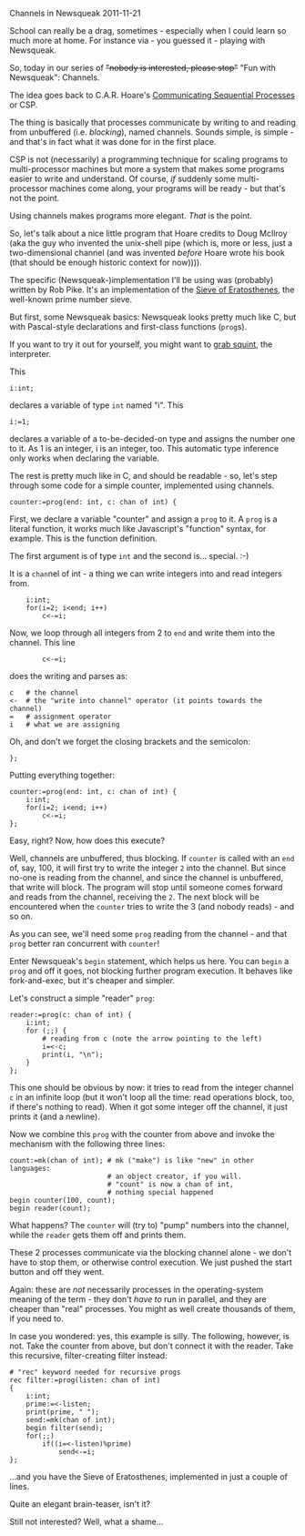 Channels in Newsqueak
2011-11-21

School can really be a drag, sometimes - especially when I could learn so
much more at home. For instance via - you guessed it - playing with Newsqueak.

So, today in our series of <del>"nobody is interested, please stop"</del>
"Fun with Newsqueak": Channels.

The idea goes back to C.A.R. Hoare's
[Communicating Sequential Processes](http://www.usingcsp.com/) or CSP.

The thing is basically that processes communicate by writing to and
reading from unbuffered (i.e. *blocking*), named channels. Sounds simple,
is simple - and that's in fact what it was done for in the first place.

CSP is not (necessarily) a programming technique for scaling programs to
multi-processor machines but more a system that makes some programs easier
to write and understand. Of course, *if* suddenly some multi-processor
machines come along, your programs will be ready - but that's not the point.

Using channels makes programs more elegant. *That* is the point.

So, let's talk about a nice little program that Hoare credits to Doug McIlroy
(aka the guy who invented the unix-shell pipe (which is, more or less, just
a two-dimensional channel (and was invented *before* Hoare wrote his book
(that should be enough historic context for now)))).

The specific (Newsqueak-)implementation I'll be using was (probably) written
by Rob Pike. It's an implementation of the
[Sieve of Eratosthenes](http://en.wikipedia.org/wiki/Sieve_of_Eratosthenes),
the well-known prime number sieve.

But first, some Newsqueak basics: Newsqueak looks pretty much like C, but with
Pascal-style declarations and first-class functions (`prog`s).

If you want to try it out for yourself, you might want to
[grab squint](http://github.com/rwos/Newsqueak), the interpreter.

This

    i:int;

declares a variable of type `int` named "i". This

    i:=1;

declares a variable of a to-be-decided-on type and assigns
the number one to it. As 1 is an integer, i is an integer, too. This
automatic type inference only works when declaring the variable.

The rest is pretty much like in C, and should be readable - so, let's
step through some code for a simple counter, implemented using channels.

    counter:=prog(end: int, c: chan of int) {

First, we declare a variable "counter" and assign a `prog` to it.
A `prog` is a literal function, it works much like Javascript's "function"
syntax, for example. This is the function definition.

The first argument is of type `int` and the second is... special. :-)

It is a `chan`nel of int - a thing we can write integers into and
read integers from.

        i:int;
        for(i=2; i<end; i++)
            c<-=i;

Now, we loop through all integers from 2 to `end` and write them into the
channel. This line

            c<-=i;

does the writing and parses as:

    c   # the channel
    <-  # the "write into channel" operator (it points towards the channel)
    =   # assignment operator
    i   # what we are assigning

Oh, and don't we forget the closing brackets and the semicolon:

    };

Putting everything together:

    counter:=prog(end: int, c: chan of int) {
        i:int;
        for(i=2; i<end; i++)
            c<-=i;
    };

Easy, right? Now, how does this execute?

Well, channels are unbuffered, thus blocking. If
`counter` is called with an `end` of, say, 100, it will first try to write the
integer `2` into the channel. But since no-one is reading from the channel,
and since the channel is unbuffered, that write will block. The program will
stop until someone comes forward and reads from the channel, receiving the
`2`. The next block will be encountered when the `counter` tries to write
the 3 (and nobody reads) - and so on.

As you can see, we'll need some `prog` reading from the channel - and that `prog`
better ran concurrent with `counter`!

Enter Newsqueak's `begin` statement, which helps us here. You can `begin`
a `prog` and off it goes, not blocking further program execution. It behaves
like fork-and-exec, but it's cheaper and simpler.

Let's construct a simple "reader" `prog`:

    reader:=prog(c: chan of int) {
        i:int;
        for (;;) {
            # reading from c (note the arrow pointing to the left)
            i=<-c;
            print(i, "\n");
        }
    };

This one should be obvious by now: it tries to read from the integer
channel `c` in an infinite loop (but it won't loop all the time:
read operations block, too, if there's nothing to read).
When it got some integer off the channel, it just prints it (and a newline).

Now we combine this `prog` with the counter from above and invoke the
mechanism with the following three lines:

    count:=mk(chan of int); # mk ("make") is like "new" in other languages:
                            # an object creator, if you will.
                            # "count" is now a chan of int,
                            # nothing special happened
    begin counter(100, count);
    begin reader(count);

What happens? The `counter` will (try to) "pump" numbers into the channel,
while the `reader` gets them off and prints them.

These 2 processes communicate via the blocking channel alone - we don't have
to stop them, or otherwise control execution. We just pushed the start button
and off they went.

Again: these are *not* necessarily processes in the operating-system
meaning of the term - they don't *have to* run in parallel, and they are
cheaper than "real" processes. You might as well create thousands of them, if
you need to.

In case you wondered: yes, this example is silly. The following, however,
is not. Take the counter from above, but don't connect it with the
reader. Take this recursive, filter-creating filter instead:

    # "rec" keyword needed for recursive progs
    rec filter:=prog(listen: chan of int)
    {
        i:int;
        prime:=<-listen;
        print(prime, " ");
        send:=mk(chan of int);
        begin filter(send);
        for(;;)
            if((i=<-listen)%prime)
                send<-=i;
    };

...and you have the Sieve of Eratosthenes, implemented in just a
couple of lines.

Quite an elegant brain-teaser, isn't it?

Still not interested? Well, what a shame...
